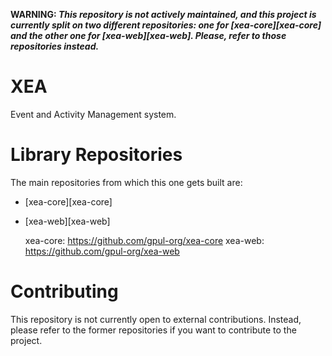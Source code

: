 **WARNING: *This repository is not actively maintained, and this
  project is currently split on two different repositories: one for
  [xea-core][xea-core] and the other one for [xea-web][xea-web]. Please, refer to those
  repositories instead.***

XEA
===

Event and Activity Management system.


Library Repositories
====================

The main repositories from which this one gets built are:

* [xea-core][xea-core]
* [xea-web][xea-web]

  xea-core: https://github.com/gpul-org/xea-core
  xea-web: https://github.com/gpul-org/xea-web

Contributing
============

This repository is not currently open to external contributions.
Instead, please refer to the former repositories if you want to
contribute to the project.

